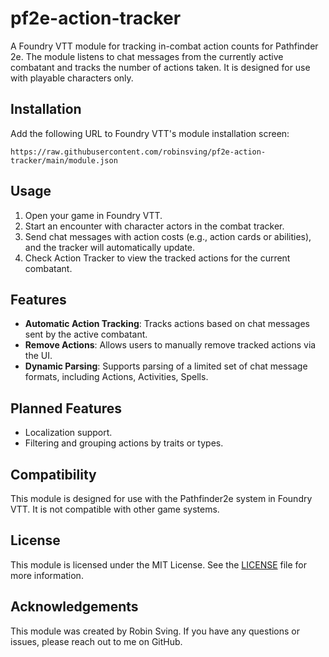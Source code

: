 # pf2e-action-tracker

A Foundry VTT module for tracking in-combat action counts for Pathfinder 2e. The module listens to chat messages from the currently active combatant and tracks the number of actions taken. It is designed for use with playable characters only.

## Installation

Add the following URL to Foundry VTT's module installation screen:

```
https://raw.githubusercontent.com/robinsving/pf2e-action-tracker/main/module.json
```

## Usage

1. Open your game in Foundry VTT.
2. Start an encounter with character actors in the combat tracker.
3. Send chat messages with action costs (e.g., action cards or abilities), and the tracker will automatically update.
4. Check Action Tracker to view the tracked actions for the current combatant.

## Features

- **Automatic Action Tracking**: Tracks actions based on chat messages sent by the active combatant.
- **Remove Actions**: Allows users to manually remove tracked actions via the UI.
- **Dynamic Parsing**: Supports parsing of a limited set of chat message formats, including Actions, Activities, Spells.

## Planned Features

- Localization support.
- Filtering and grouping actions by traits or types.

## Compatibility

This module is designed for use with the Pathfinder2e system in Foundry VTT. It is not compatible with other game systems.

## License

This module is licensed under the MIT License. See the [LICENSE](LICENSE) file for more information.

## Acknowledgements

This module was created by Robin Sving. If you have any questions or issues, please reach out to me on GitHub.
